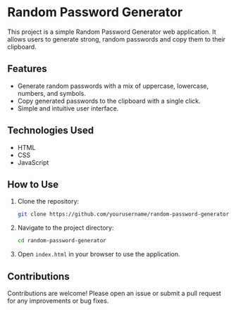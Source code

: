 # Random Password Generator

This project is a simple Random Password Generator web application. It allows users to generate strong, random passwords and copy them to their clipboard.

## Features

- Generate random passwords with a mix of uppercase, lowercase, numbers, and symbols.
- Copy generated passwords to the clipboard with a single click.
- Simple and intuitive user interface.

## Technologies Used

- HTML
- CSS
- JavaScript

## How to Use

1. Clone the repository:
    ```sh
    git clone https://github.com/yourusername/random-password-generator.git
    ```
2. Navigate to the project directory:
    ```sh
    cd random-password-generator
    ```
3. Open `index.html` in your browser to use the application.


## Contributions

Contributions are welcome! Please open an issue or submit a pull request for any improvements or bug fixes.
